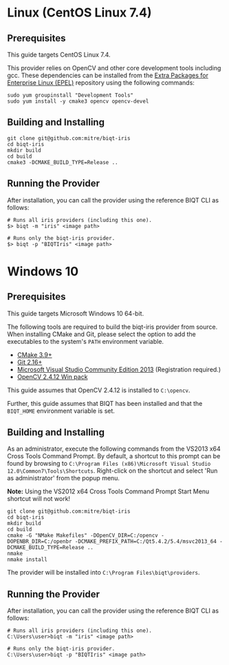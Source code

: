 # Linux (CentOS Linux 7.4)

## Prerequisites

This guide targets CentOS Linux 7.4.

This provider relies on OpenCV and other core development tools including gcc. These dependencies can be installed from 
the [Extra Packages for Enterprise Linux (EPEL)](https://fedoraproject.org/wiki/EPEL#How_can_I_use_these_extra_packages.3F) 
repository using the following commands:

```
sudo yum groupinstall "Development Tools"
sudo yum install -y cmake3 opencv opencv-devel
```

## Building and Installing

```
git clone git@github.com:mitre/biqt-iris
cd biqt-iris
mkdir build
cd build
cmake3 -DCMAKE_BUILD_TYPE=Release ..
```

## Running the Provider

After installation, you can call the provider using the reference BIQT CLI as follows:

```
# Runs all iris providers (including this one).
$> biqt -m "iris" <image path>

# Runs only the biqt-iris provider.
$> biqt -p "BIQTIris" <image path>
```

# Windows 10

## Prerequisites

This guide targets Microsoft Windows 10 64-bit.

The following tools are required to build the biqt-iris provider from source. When installing CMake and Git,
please select the option to add the executables to the system's `PATH` environment variable.
  * [CMake 3.9+](https://cmake.org/files/v3.9/cmake-3.9.2-win64-x64.msi)
  * [Git 2.16+](https://git-scm.com/)
  * [Microsoft Visual Studio Community Edition 2013](https://www.visualstudio.com/vs/older-downloads/) (Registration required.)
  * [OpenCV 2.4.12 Win pack](https://opencv.org/releases.html)
  
This guide assumes that OpenCV 2.4.12 is installed to `C:\opencv`.

Further, this guide assumes that BIQT has been installed and that the `BIQT_HOME` environment variable is set.

## Building and Installing

As an administrator, execute the following commands from the VS2013 x64 Cross Tools Command Prompt. By default, a shortcut to 
this prompt can be found by browsing to `C:\Program Files (x86)\Microsoft Visual Studio 12.0\Common7\Tools\Shortcuts`. Right-click 
on the shortcut and select 'Run as administrator' from the popup menu.

**Note:** Using the VS2012 x64 Cross Tools Command Prompt Start Menu shortcut will not work!

```
git clone git@github.com:mitre/biqt-iris
cd biqt-iris
mkdir build
cd build
cmake -G "NMake Makefiles" -DOpenCV_DIR=C:/opencv -DOPENBR_DIR=C:/openbr -DCMAKE_PREFIX_PATH=C:/Qt5.4.2/5.4/msvc2013_64 -DCMAKE_BUILD_TYPE=Release ..
nmake
nmake install
```

The provider will be installed into `C:\Program Files\biqt\providers`.

## Running the Provider

After installation, you can call the provider using the reference BIQT CLI as follows:

```
# Runs all iris providers (including this one).
C:\Users\user>biqt -m "iris" <image path>

# Runs only the biqt-iris provider.
C:\Users\user>biqt -p "BIQTIris" <image path>
```
